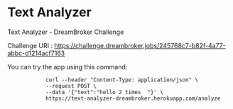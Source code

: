 # Text Analyzer

Text Analyzer - DreamBroker Challenge

Challenge URI : https://challenge.dreambroker.jobs/245768c7-b82f-4a77-abbc-d1214acf7163 

You can try the app using this command: 

```
            curl --header "Content-Type: application/json" \
            --request POST \
            --data '{"text":"hello 2 times  "}' \
            https://text-analyzer-dreambroker.herokuapp.com/analyze
```